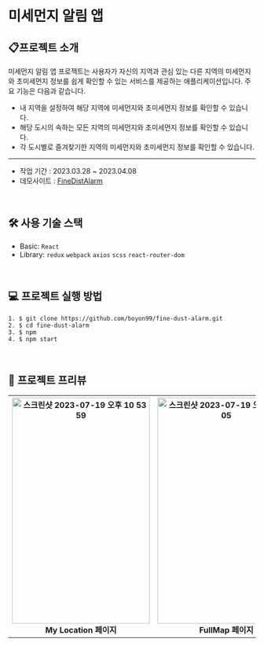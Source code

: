 # 미세먼지 알림 앱

## 📋프로젝트 소개
미세먼지 알림 앱 프로젝트는 사용자가 자신의 지역과 관심 있는 다른 지역의 미세먼지와 초미세먼지 정보를 쉽게 확인할 수 있는 서비스를 제공하는 애플리케이션입니다. 주요 기능은 다음과 같습니다.
- 내 지역을 설정하여 해당 지역에 미세먼지와 초미세먼지 정보를 확인할 수 있습니다.
- 해당 도시의 속하는 모든 지역의 미세먼지와 초미세먼지 정보를 확인할 수 있습니다.
- 각 도시별로 즐겨찾기한 지역의 미세먼지와 초미세먼지 정보를 확인할 수 있습니다.

 ---

- 작업 기간 : 2023.03.28 ~ 2023.04.08
- 데모사이트 : [FineDistAlarm](https://fine-dust-alarm.vercel.app/)

<br/>

## 🛠️ 사용 기술 스택

- Basic: `React`
- Library: `redux` `webpack` `axios` `scss` `react-router-dom`

<br/>

## 💻 프로젝트 실행 방법

```
1. $ git clone https://github.com/boyon99/fine-dust-alarm.git
2. $ cd fine-dust-alarm
3. $ npm
4. $ npm start
```

<br/>

## 🌈 프로젝트 프리뷰

<div align="center">
<table>
<tr>
    <th>
      <div>
       <img width="280" height="460" alt="스크린샷 2023-07-19 오후 10 53 59" src="https://github.com/boyon99/fine-dust-alarm/assets/64579380/2728a1b7-9a61-4e26-9efd-81ffd0a923a5">
      </div>
      <div align="center">
      My Location 페이지
      </div>
    </th>
    <th>
      <div><img width="280" height="460" alt="스크린샷 2023-07-19 오후 10 54 05" src="https://github.com/boyon99/fine-dust-alarm/assets/64579380/00d9e3dd-15ab-4085-883e-b79de21624f8">
      </div>
     <div align="center">
      FullMap 페이지
      </div>
    </th>
     <th>
      <div><img width="280" height="460" alt="스크린샷 2023-07-19 오후 10 54 11" src="https://github.com/boyon99/fine-dust-alarm/assets/64579380/2db8810a-1a0f-4785-a7dd-ab73059779d9">
      </div>
     <div align="center">
      Favorite 페이지
      </div>
    </th>
  </tr>
</table>
</div>
